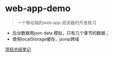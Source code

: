 # web-app-demo

> 一个移动端的web app 阅读器的开发练习

- 后台数据用json data 模拟，只有几个章节的数据；
- 使用localStorage缓存，jsonp跨域

[项目总结笔记]()
